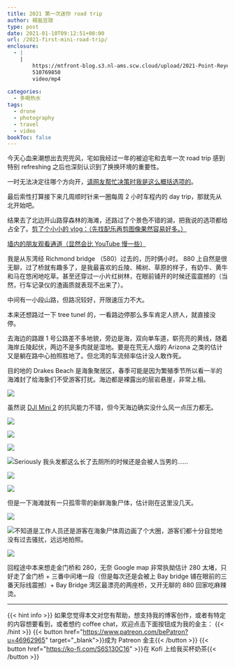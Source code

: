 ```yaml
---
title: 2021 第一次迷你 road trip
author: 椒盐豆豉
type: post
date: 2021-01-10T09:12:51+00:00
url: /2021-first-mini-road-trip/
enclosure:
  - |
    |
        https://mtfront-blog.s3.nl-ams.scw.cloud/upload/2021-Point-Reyes/2021.1_Point_Reyes.mp4
        510769850
        video/mp4
        
categories:
  - 多喝热水
tags:
  - drone
  - photography
  - travel
  - video
bookToc: false
---
```

 今天心血来潮想出去兜兜风，宅如我经过一年的被迫宅和去年一次 road trip 感到特别 refreshing 之后也深刻认识到了换换环境的重要性。

一时无法决定往哪个方向开，[请网友帮忙决策时我是这么概括选项的](https://douchi.space/web/@mtfront/105527362302597482)。

最后索性打算接下来几周顺时针来一圈每周 2 小时车程内的 day trip，那就先从北开始吧。

结果去了北边开山路穿森林的海滩，还路过了个景色不错的湖，把我说的选项都给占全了。[剪了个小小的 vlog：（先找配乐再剪图像果然容易好多。）](https://youtu.be/7oVbblfb4vI)

[墙内的朋友观看通道（显然会比 YouTube 慢一些）](https://mtfront-blog.s3.nl-ams.scw.cloud/upload/2021-Point-Reyes/2021.1_Point_Reyes.mp4)

我是从东湾经 Richmond bridge （580）过去的，历时俩小时。 880 上自然是很无聊，过了桥就有趣多了，是我最喜欢的丘陵、稀树、草原的样子，有奶牛、黄牛和马在悠闲地吃草。甚至还穿过一小片红树林，在眼前铺开的时候还蛮震撼的（当然，行车记录仪的渣画质就表现不出来了）。

中间有一小段山路，但路况较好，开限速压力不大。

本来还想路过一下 tree tunel 的，一看路边停那么多车肯定人挤人，就直接没停。

去海边的路跟 1 号公路差不多地貌，旁边是海，双向单车道，崭亮亮的黄线，随着海岸丘陵起伏，两边不是多肉就是湿地。要是在荒无人烟的 Arizona 之类的估计又是躺在路中心拍照胜地了。但北湾的车流频率估计没人敢作死。

目的地的 Drakes Beach 是海象聚居区，春季可能是因为繁殖季节所以看一半的海滩封了给海象们不受游客打扰。海边都是裸露出的层岩悬崖，非常上相。

![](https://mtfront-blog.s3.nl-ams.scw.cloud/upload/2021-Point-Reyes/PXL_20210109_230915883-01.jpg)

虽然说 [DJI Mini 2](../dji-mini-2-review/) 的抗风能力不错，但今天海边确实没什么风一点压力都无。

![](https://mtfront-blog.s3.nl-ams.scw.cloud/upload/2021-Point-Reyes/Photo_6553640_DJI_40_jpg_4976912_0_202119151538_photo_original-01.jpg)

![](https://mtfront-blog.s3.nl-ams.scw.cloud/upload/2021-Point-Reyes/Photo_6553642_DJI_42_jpg_4334121_0_202119151630_photo_original-01.jpg)

![](https://mtfront-blog.s3.nl-ams.scw.cloud/upload/2021-Point-Reyes/Photo_6553656_DJI_56_jpg_4635385_0_202119152336_photo_original-01.jpg)



![Seriously 我头发都这么长了去厕所的时候还是会被人当男的……](https://mtfront-blog.s3.nl-ams.scw.cloud/upload/2021-Point-Reyes/Photo_6553657_DJI_57_jpg_4629869_0_202119152516_photo_original-01.jpg)

![](https://mtfront-blog.s3.nl-ams.scw.cloud/upload/2021-Point-Reyes/Photo_6553659_DJI_59_jpg_5097118_0_202119152638_photo_original-01.jpg)

![](https://mtfront-blog.s3.nl-ams.scw.cloud/upload/2021-Point-Reyes/PXL_20210109_233144511-01.jpg)

但是一下海滩就有一只孤零零的新鲜海象尸体，估计刚在这里没几天。

![](https://mtfront-blog.s3.nl-ams.scw.cloud/upload/2021-Point-Reyes/PXL_20210109_230908113.jpg)

![不知道是工作人员还是游客在海象尸体周边画了个大圈，游客们都十分自觉地没有过去骚扰，远远地拍照。](https://mtfront-blog.s3.nl-ams.scw.cloud/upload/2021-Point-Reyes/PXL_20210109_230942925-01.jpg)

![](https://mtfront-blog.s3.nl-ams.scw.cloud/upload/2021-Point-Reyes/Photo_6553650_DJI_50_jpg_4196515_0_202119152052_photo_original-01.jpg)

回程途中本来想走金门桥和 280，无奈 Google map 非常执拗估计 280 太堵，只好走了金门桥 + 三番中间堵一段（但是每次还是会被上 Bay bridge 铺在眼前的三番天际线震撼）+ Bay Bridge 湾区最漂亮的两座桥，又开无聊的 880 回家吃麻辣烫。

---
{{< hint info >}}
如果您觉得本文对您有帮助，想支持我的博客创作，或者有特定的内容想要看到，或者想约 coffee chat，欢迎点击下面按钮成为我的金主：
{{< /hint >}}
{{< button href="https://www.patreon.com/bePatron?u=46962965" target="_blank">}}成为 Patreon 金主{{< /button >}}
{{< button href="https://ko-fi.com/S6S130C16" >}}在 Kofi 上给我买杯奶茶{{< /button >}}